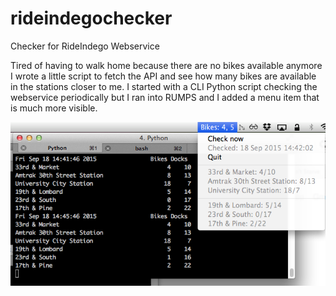 # rideindegochecker
Checker for RideIndego Webservice

Tired of having to walk home because there are no bikes available anymore I wrote a little script to fetch the API and see how many bikes are available in the stations closer to me. 
I started with a CLI Python script checking the webservice periodically but I ran into RUMPS and I added a menu item that is much more visible.

![Screenshot with the Python CLI and the OSX status bar](https://raw.githubusercontent.com/josepvalls/rideindegochecker/master/screenshot.png)
